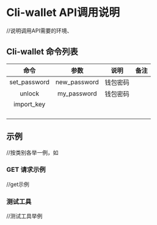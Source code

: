 # Cli-wallet API调用说明

//说明调用API需要的环境、

## Cli-wallet 命令列表

| 命令 | 参数 | 说明 | 备注 |
| :---: | :---: | :---: | :---: |
| set\_password | new\_password | 钱包密码 |  |
| unlock | my\_password | 钱包密码 |  |
| import\_key |  |  |  |
|  |  |  |  |
|  |  |  |  |
|  |  |  |  |
|  |  |  |  |

## 示例

//按类别各举一例，如

### GET 请求示例

//get示例

### 测试工具

//测试工具举例

